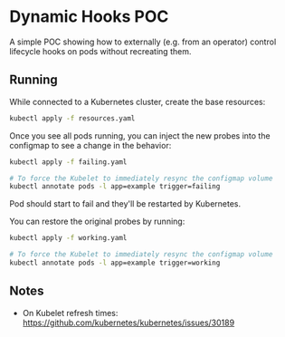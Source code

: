 # Dynamic Hooks POC

A simple POC showing how to externally (e.g. from an operator) control lifecycle hooks on pods without recreating them.

## Running

While connected to a Kubernetes cluster, create the base resources:

```bash
kubectl apply -f resources.yaml
```

Once you see all pods running, you can inject the new probes into the configmap to see a change in the behavior:

```bash
kubectl apply -f failing.yaml

# To force the Kubelet to immediately resync the configmap volume
kubectl annotate pods -l app=example trigger=failing
```

Pod should start to fail and they'll be restarted by Kubernetes.

You can restore the original probes by running:

```bash
kubectl apply -f working.yaml

# To force the Kubelet to immediately resync the configmap volume
kubectl annotate pods -l app=example trigger=working
```

## Notes

- On Kubelet refresh times: https://github.com/kubernetes/kubernetes/issues/30189
